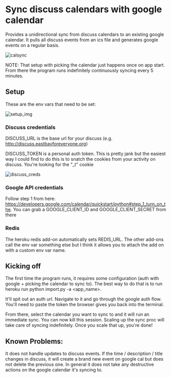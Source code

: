 # Sync discuss calendars with google calendar

Provides a unidirectional sync from discuss calendars to an existing google calendar. It pulls all discuss events from an ics file and generates google events on a regular basis.

![calsync](https://user-images.githubusercontent.com/16271389/57576778-faf86580-741c-11e9-834c-4601681e24fc.gif)

NOTE: That setup with picking the calendar just happens once on app start. From there the program runs indefinitely continuously syncing every 5 minutes.

## Setup
These are the env vars that need to be set:

![setup_img](https://user-images.githubusercontent.com/16271389/57946127-6f555d80-7890-11e9-9d53-a495682feea7.png)

### Discuss credentials
DISCUSS_URL is the base url for your discuss (e.g. http://discuss.eastbayforeveryone.org)

DISCUSS_TOKEN is a personal auth token. This is pretty jank but the easiest way I could find to do this is to snatch the cookies from your activity on discuss. You're looking for the "_t" cookie

![discuss_creds](https://user-images.githubusercontent.com/16271389/57576587-e82f6200-7417-11e9-9164-25947e94bb72.png)

### Google API credentials
Follow step 1 from here: https://developers.google.com/calendar/quickstart/python#step_1_turn_on_the. You can grab a GOOGLE_CLIENT_ID and GOOGLE_CLIENT_SECRET from there

### Redis
The heroku redis add-on automatically sets REDIS_URL. The other add-ons call the env var something else but I think it allows you to attach the add on with a custom env var name.

## Kicking off
The first time the program runs, it requires some configuration (auth with google + picking the calendar to sync to). The best way to do that is to run heroku run python import.py -a <app_name>.

It'll spit out an auth url. Navigate to it and go through the google auth flow. You'll need to paste the token the browser gives you back into the terminal.

From there, select the calendar you want to sync to and it will run an immediate sync. You can now kill this session. Scaling up the sync proc will take care of syncing indefinitely. Once you scale that up, you're done!


## Known Problems:

It does not handle updates to discuss events. If the time / description / title changes in discuss, it will create a brand new event on google cal but does not delete the previous one. In general it does not take any destructive actions on the google calendar it's syncing to.

